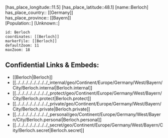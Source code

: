 ﻿---
location: [48.1,11.5] 
mapzoom: [7,12] 
mapmarker: city 
type: City
tags:
- geo/City


SpocWebEntityId: 29131
isDeleted: false
confidential: public

---
[has_place_longitude::11.5] 
[has_place_latitude::48.1] 
[name::Berloch] 
has_place_country:: [[Germany]]  
has_place_province:: [[Bayern]]  
[Population::] 
[Unknown::] 


```leaflet
id: Berloch
coordinates: [[Berloch]] 
markerFile: [[Berloch]] 
defaultZoom: 11 
maxZoom: 18
```


## Confidential Links & Embeds: 
- [[Berloch|Berloch]]  
- [[../../../../../../../../_internal/geo/Continent/Europe/Germany/West/Bayern/City/Berloch.internal|Berloch.internal]] 
- [[../../../../../../../../_protect/geo/Continent/Europe/Germany/West/Bayern/City/Berloch.protect|Berloch.protect]] 
- [[../../../../../../../../_private/geo/Continent/Europe/Germany/West/Bayern/City/Berloch.private|Berloch.private]] 
- [[../../../../../../../../_personal/geo/Continent/Europe/Germany/West/Bayern/City/Berloch.personal|Berloch.personal]] 
- [[../../../../../../../../_secret/geo/Continent/Europe/Germany/West/Bayern/City/Berloch.secret|Berloch.secret]] 
